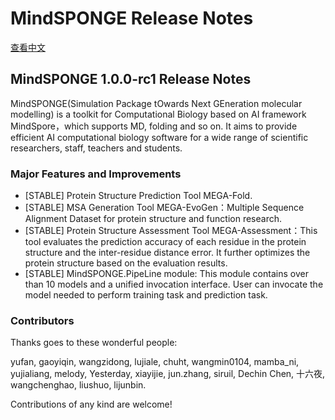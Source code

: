 # MindSPONGE Release Notes

[查看中文](./RELEASE_CN.md)

## MindSPONGE 1.0.0-rc1 Release Notes

MindSPONGE(Simulation Package tOwards Next GEneration molecular modelling) is a toolkit for Computational Biology based on AI framework MindSpore，which supports MD, folding and so on. It aims to provide efficient AI computational biology software for a wide range of scientific researchers, staff, teachers and students.

### Major Features and Improvements

- [STABLE] Protein Structure Prediction Tool MEGA-Fold.
- [STABLE] MSA Generation Tool MEGA-EvoGen：Multiple Sequence Alignment Dataset for protein structure and function research.
- [STABLE] Protein Structure Assessment Tool MEGA-Assessment：This tool evaluates the prediction accuracy of each residue in the protein structure and the inter-residue distance error. It further optimizes the protein structure based on the evaluation results.
- [STABLE] MindSPONGE.PipeLine module: This module contains over than 10 models and a unified invocation interface. User can invocate the model needed to perform training task and prediction task.

### Contributors

Thanks goes to these wonderful people:

yufan, gaoyiqin, wangzidong, lujiale, chuht, wangmin0104, mamba_ni, yujialiang, melody, Yesterday, xiayijie, jun.zhang, siruil, Dechin Chen, 十六夜, wangchenghao, liushuo, lijunbin.

Contributions of any kind are welcome!
